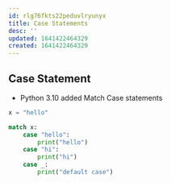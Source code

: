 ```yaml
---
id: rlg76fkts22peduvlryunyx
title: Case Statements
desc: ''
updated: 1641422464329
created: 1641422464329
---
```



## Case Statement

- Python 3.10 added Match Case statements

```python
x = "hello" 

match x:
	case "hello":
		print("hello")
	case "hi":
		print("hi")
	case _:
		print("default case")
```

